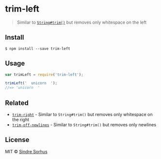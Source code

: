 # trim-left

> Similar to [`String#trim()`](https://developer.mozilla.org/en-US/docs/Web/JavaScript/Reference/Global_Objects/String/Trim) but removes only whitespace on the left


## Install

```
$ npm install --save trim-left
```


## Usage

```js
var trimLeft = require('trim-left');

trimLeft('  unicorn  ');
//=> 'unicorn  '
```


## Related

- [`trim-right`](https://github.com/sindresorhus/trim-right) - Similar to `String#trim()` but removes only whitespace on the right
- [`trim-off-newlines`](https://github.com/stevemao/trim-off-newlines) - Similar to `String#trim()` but removes only newlines


## License

MIT © [Sindre Sorhus](http://sindresorhus.com)
